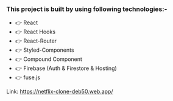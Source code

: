 ### This project is built by using following technologies:-
* :point_right: React
* :point_right: React Hooks
* :point_right: React-Router
* :point_right: Styled-Components
* :point_right: Compound Component
* :point_right: Firebase (Auth & Firestore & Hosting)
* :point_right: fuse.js

Link: https://netflix-clone-deb50.web.app/
